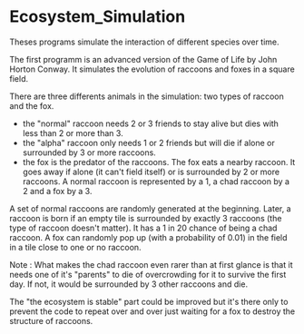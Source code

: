# Ecosystem_Simulation
Theses programs simulate the interaction of different species over time.

The first programm is an advanced version of the Game of Life by John Horton Conway. It simulates the evolution of raccoons 
and foxes in a square field.

There are three differents animals in the simulation: two types of raccoon and the fox.
- the "normal" raccoon needs 2 or 3 friends to stay alive but dies with less than 2 or more than 3.
- the "alpha" raccoon only needs 1 or 2 friends but will die if alone or surrounded by 3 or more raccoons.
- the fox is the predator of the raccoons. The fox eats a nearby raccoon. It goes away if alone (it can't field itself)
  or is surrounded by 2 or more raccoons.
A normal raccoon is represented by a 1, a chad raccoon by a 2 and a fox by a 3.

A set of normal raccoons are randomly generated at the beginning. Later, a raccoon is born if an empty tile is 
surrounded by exactly 3 raccoons (the type of raccoon doesn't matter). It has a 1 in 20 chance of being a chad raccoon. 
A fox can randomly pop up (with a probability of 0.01) in the field in a tile close to one or no raccoon. 

Note : What makes the chad raccoon even rarer than at first glance is that it needs one of it's "parents" to die of 
overcrowding for it to survive the first day. If not, it would be surrounded by 3 other raccoons and die.

The "the ecosystem is stable" part could be improved but it's there only to prevent the code to repeat over and over just waiting 
for a fox to destroy the structure of raccoons.
